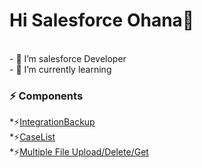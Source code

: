 <h1>Hi Salesforce Ohana👋</h1></br>
- 👀 I’m salesforce Developer</br>
- 🌱 I’m currently learning
<h3>⚡ Components</h3>
    *⚡<a href="https://github.com/RoshinaAzmat99/IntegrationBackup">IntegrationBackup</a></br>
    *⚡<a href="https://github.com/RoshinaAzmat99/CaseList">CaseList</a></br>
    *⚡<a href="https://github.com/RoshinaAzmat99/Backup">Multiple File Upload/Delete/Get</a>
